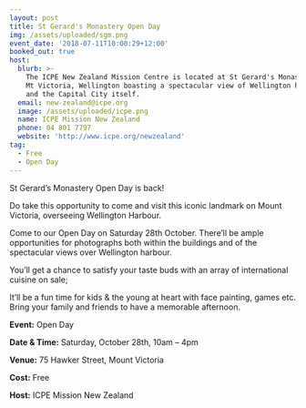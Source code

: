 ```yaml
---
layout: post
title: St Gerard's Monastery Open Day
img: /assets/uploaded/sgm.png
event_date: '2018-07-11T10:00:29+12:00'
booked_out: true
host:
  blurb: >-
    The ICPE New Zealand Mission Centre is located at St Gerard's Monastery on
    Mt Victoria, Wellington boasting a spectacular view of Wellington harbour
    and the Capital City itself.
  email: new-zealand@icpe.org
  image: /assets/uploaded/icpe.png
  name: ICPE Mission New Zealand
  phone: 04 801 7797
  website: 'http://www.icpe.org/newzealand'
tag:
  - Free
  - Open Day
---
```

St Gerard’s Monastery Open Day is back!



Do take this opportunity to come and visit this iconic landmark on Mount Victoria, overseeing Wellington Harbour.



Come to our Open Day on Saturday 28th October. There’ll be ample opportunities for photographs both within the buildings and of the spectacular views over Wellington harbour.



You’ll get a chance to satisfy your taste buds with an array of international cuisine on sale;



It’ll be a fun time for kids & the young at heart with face painting, games etc. Bring your family and friends to have a memorable afternoon.



 



**Event:** Open Day

**Date & Time:** Saturday, October 28th, 10am – 4pm

**Venue:** 75 Hawker Street, Mount Victoria

**Cost:** Free

**Host:** ICPE Mission New Zealand
